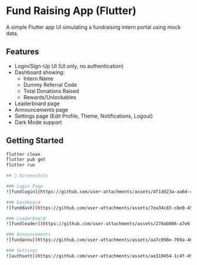 # Fund Raising App (Flutter)

A simple Flutter app UI simulating a fundraising intern portal using mock data.

## Features
- Login/Sign-Up UI (UI only, no authentication)
- Dashboard showing:
  - Intern Name
  - Dummy Referral Code
  - Total Donations Raised
  - Rewards/Unlockables
- Leaderboard page
- Announcements page
- Settings page (Edit Profile, Theme, Notifications, Logout)
- Dark Mode support

## Getting Started
```bash
flutter clean
flutter pub get
flutter run

## 📸 Screenshots

### Login Page
![fundlogin](https://github.com/user-attachments/assets/4f1dd23a-aa6d-4018-ab0a-b991e141b88b)

### Dashboard
![funddash](https://github.com/user-attachments/assets/7ea34c83-c8e0-4563-aa88-21abae8c88f0)

### Leaderboard
![fundleader](https://github.com/user-attachments/assets/278ab006-a7e6-4ddf-8887-1182872b7a3a)

### Announcements
![fundannu](https://github.com/user-attachments/assets/aa7c098e-769a-4627-910f-eaa59dfca1e8)

### Settings
![authsett](https://github.com/user-attachments/assets/ae310454-1c4f-497a-9d12-94911d8774c4)

